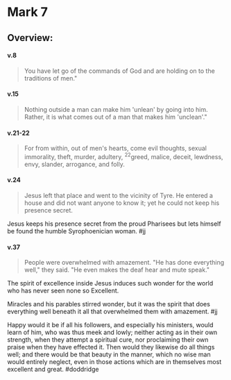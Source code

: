 # Mark 7

## Overview:



#### v.8
>You have let go of the commands of God and are holding on to the traditions of men."

#### v.15
>Nothing outside a man can make him 'unlean' by going into him. Rather, it is what comes out of a man that makes him 'unclean'."

#### v.21-22
>For from within, out of men's hearts, come evil thoughts, sexual immorality, theft, murder, adultery, <sup>22</sup>greed, malice, deceit, lewdness, envy, slander, arrogance, and folly.

#### v.24
>Jesus left that place and went to the vicinity of Tyre. He entered a house and did not want anyone to know it; yet he could not keep his presence secret. 

Jesus keeps his presence secret from the proud Pharisees but lets himself be found the humble Syrophoenician woman.
#jj 

#### v.37
>People were overwhelmed with amazement. "He has done everything well," they said. "He even makes the deaf hear and mute speak."

The spirit of excellence inside Jesus induces such wonder for the world who has never seen none so Excellent.

Miracles and his parables stirred wonder, but it was the spirit that does everything well beneath it all that overwhelmed them with amazement.
#jj 

Happy would it be if all his followers, and especially his ministers, would learn of him, who was thus meek and lowly; neither acting as in their own strength, when they attempt a spiritual cure, nor proclaiming their own praise when they have effected it. Then would they likewise do all things well; and there would be that beauty in the manner, which no wise man would entirely neglect, even in those actions which are in themselves most excellent and great.
#doddridge



